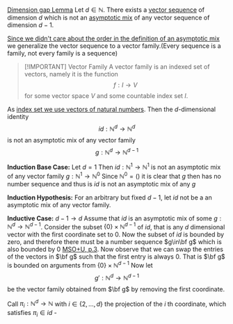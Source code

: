 [Dimension gap Lemma](MSO+U.pdf#page=3&selection=8,0,27,1&color=red)
Let $d \in\mathbb N$. There exists a [vector sequence](Sequences.md) of dimension $d$ which is not an [asymptotic mix](Asymptotically%20equivalent.md#Asymptotic%20mix) of any vector sequence of dimension $d-1$.

[Since we didn't care about the order in the definition of an asymptotic mix](MSO+U.pdf#page=3&selection=40,23,41,51&color=red) we generalize the vector sequence to a vector family.(Every sequence is a family, not every family is a sequence)
> [!IMPORTANT] Vector Family
> A vector family is an indexed set of vectors, namely it is the function
> $$f: I \to V$$
> for some vector space $V$ and some countable index set $I$.

As [index set we use vectors of natural numbers](MSO+U.pdf#page=3&selection=42,57,42,84&color=red).
Then the $d$-dimensional identity
$$id: \mathbb N^d \to \mathbb N^d$$
is not an asymptotic mix of any vector family
$$g: \mathbb N^d \to \mathbb N^{d-1}$$


__Induction Base Case:__
Let $d=1$
Then $id: \mathbb N^1 \to \mathbb N^1$ is not an asymptotic mix of any vector family
$g: \mathbb N^1 \to \mathbb N^{0}$
Since $\mathbb N^0 = ()$ it is clear that $g$ then has no number sequence and thus is $id$ is not an asymptotic mix of any $g$

__Induction Hypothesis:__
For an arbitrary but fixed $d-1$, let $id$ not be a an asymptotic mix of any vector family.

__Inductive Case:__
$d-1 \to d$
Assume that $id$ is an asymptotic mix of some $g: \mathbb N^d \to \mathbb N^{d-1}$. Consider the subset $\lbrace 0\rbrace \times \mathbb N^{d-1}$ of $id$, that is any $d$ dimensional vector with the first coordinate set to $0$.
Now the subset of $id$ is bounded by zero,
and therefore there must be a number sequence $g\in\bf g$ which is also bounded by $0$ [MSO+U, p.3](MSO+U.pdf#page=3&selection=132,68,141,27&color=red). Now observe that we can swap the entries of the vectors in $\bf g$ such that the first entry is always $0$. That is $\bf g$ is bounded on arguments from $\lbrace 0\rbrace \times \mathbb N^{d-1}$
Now let
$$g': \mathbb N^d \to \mathbb N^{d-1}$$ be the vector family obtained from $\bf g$ by removing the first coordinate.

Call $\pi_i: \mathbb N^d \to \mathbb N$ with $i \in \lbrace 2, \dots, d\rbrace$ the projection of the $i$ th coordinate, which satisfies $\pi_i \in id$ -


